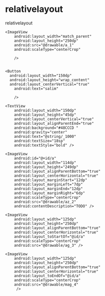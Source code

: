# relativelayout
relativelayout
<?xml version="1.0" encoding="utf-8"?>
<RelativeLayout xmlns:android="http://schemas.android.com/apk/res/android"
    xmlns:app="http://schemas.android.com/apk/res-auto"
    xmlns:tools="http://schemas.android.com/tools"
    android:layout_width="match_parent"
    android:layout_height="match_parent"
    android:layout_margin="6dp"
    tools:context=".MainActivity"
    >

    <ImageView
        android:layout_width="match_parent"
        android:layout_height="250dp"
        android:src="@drawable/a_1"
        android:scaleType="centerCrop"

        />


    <Button
      android:layout_width="150dp"
      android:layout_height="wrap_content"
      android:layout_centerVertical="true"
        android:text="salim"

        />

    <TextView
        android:layout_width="150dp"
        android:layout_height="45dp"
        android:layout_centerVertical="true"
        android:layout_alignParentEnd="true"
        android:background="#48CCCD	"
        android:gravity="center"
        android:text="@string/_1000"
        android:textSize="18sp"
        android:textStyle="bold" />

    <ImageView
        android:id="@+id/a"
        android:layout_width="114dp"
        android:layout_height="249dp"
        android:layout_alignParentBottom="true"
        android:layout_centerHorizontal="true"
        android:layout_marginStart="12dp"
        android:layout_marginLeft="7dp"
        android:layout_marginEnd="12dp"
        android:layout_marginRight="6dp"
        android:scaleType="centerCrop"
        android:src="@drawable/az_2"
        android:contentDescription="TODO" />

    <ImageView
        android:layout_width="125dp"
        android:layout_height="250dp"
        android:layout_alignParentBottom="true"
        android:layout_centerHorizontal="true"
        android:layout_toStartOf="@id/a"
        android:scaleType="centerCrop"
        android:src="@drawable/ag_3" />

    <ImageView
        android:layout_width="125dp"
        android:layout_height="250dp"
        android:layout_alignParentBottom="true"
        android:layout_centerHorizontal="true"
        android:layout_toEndOf="@id/a"
        android:scaleType="centerCrop"
        android:src="@drawable/mag_4"
         />

</RelativeLayout>
